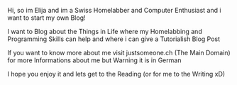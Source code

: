 Hi, so im Elija and im a Swiss Homelabber and Computer Enthusiast and i want to start my own Blog!

I want to Blog about the Things in Life where my Homelabbing and Programming Skills can help and where i can give a Tutorialish Blog Post

If you want to know more about me visit justsomeone.ch (The Main Domain) for more Informations about me but Warning it is in German

I hope you enjoy it and lets get to the Reading (or for me to the Writing xD)